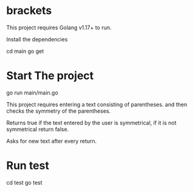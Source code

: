 # brackets

This project requires Golang v1.17+ to run.

Install the dependencies

cd main
go get


# Start The project

go run main/main.go

This project requires entering a text consisting of parentheses. and then checks the symmetry of the parentheses.

Returns true if the text entered by the user is symmetrical, if it is not symmetrical return false.

Asks for new text after every return.


# Run test

cd test
go test
